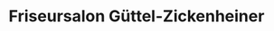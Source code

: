 ---
title: "Friseursalon Güttel-Zickenheiner"
url: /euskirchen/friseursalon-guettel-zickenheiner/
shop: Friseur
---